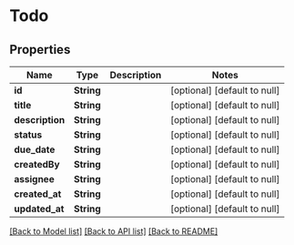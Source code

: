# Todo
## Properties

| Name | Type | Description | Notes |
|------------ | ------------- | ------------- | -------------|
| **id** | **String** |  | [optional] [default to null] |
| **title** | **String** |  | [optional] [default to null] |
| **description** | **String** |  | [optional] [default to null] |
| **status** | **String** |  | [optional] [default to null] |
| **due\_date** | **String** |  | [optional] [default to null] |
| **createdBy** | **String** |  | [optional] [default to null] |
| **assignee** | **String** |  | [optional] [default to null] |
| **created\_at** | **String** |  | [optional] [default to null] |
| **updated\_at** | **String** |  | [optional] [default to null] |

[[Back to Model list]](../README.md#documentation-for-models) [[Back to API list]](../README.md#documentation-for-api-endpoints) [[Back to README]](../README.md)

